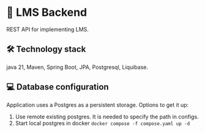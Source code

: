 # 🚀 LMS Backend

REST API for implementing LMS.

## 🛠️ Technology stack

java 21, Maven, Spring Boot, JPA, Postgresql, Liquibase.

## 💻 Database configuration

Application uses a Postgres as a persistent storage. Options to get it up:

1. Use remote existing postgres. It is needed to specify the path in configs.
2. Start local postgres in docker `docker compose -f compose.yaml up -d`
